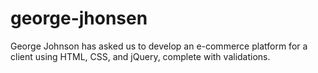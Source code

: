 # george-jhonsen
George Johnson has asked us to develop an e-commerce platform for a client using HTML, CSS, and jQuery, complete with validations.